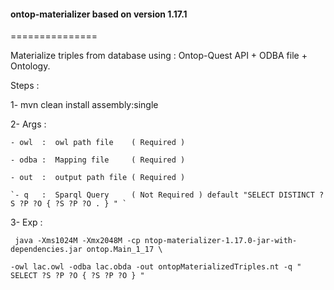 <h4>ontop-materializer based on version 1.17.1</h4>
===============

Materialize triples from database using : Ontop-Quest API + ODBA file + Ontology.

Steps : 

 1- mvn clean install assembly:single
 
 2- Args :
 
   `- owl  :  owl path file    ( Required ) ` 
    
   `- odba :  Mapping file     ( Required ) ` 
    
   `- out  :  output path file ( Required ) ` 
    
    `- q   :  Sparql Query     ( Not Required ) default "SELECT DISTINCT ?S ?P ?O { ?S ?P ?O . } " ` 
    
  3- Exp    :
  
     java -Xms1024M -Xmx2048M -cp ntop-materializer-1.17.0-jar-with-dependencies.jar ontop.Main_1_17 \
             
    -owl lac.owl -odba lac.obda -out ontopMaterializedTriples.nt -q " SELECT ?S ?P ?O { ?S ?P ?O } "

